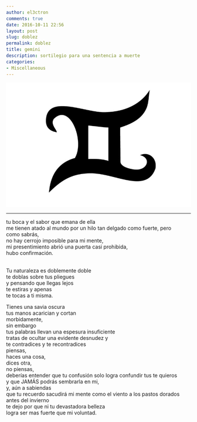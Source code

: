 ```yaml
---
author: el3ctron
comments: true
date: 2016-10-11 22:56
layout: post
slug: doblez
permalink: doblez
title: gemini
description: sortilegio para una sentencia a muerte
categories:
- Miscellaneous
---
```


[![doblez](/wp-content/uploads/por_tema/arte/geminis.jpg)](/doblez "sortilegio para una sentencia a muerte... [CLICK PARA ENTRAR AL ARTÍCULO]")

<!-- more -->
---

tu boca y el sabor que emana de ella<br>
me tienen atado al mundo por un hilo tan delgado como fuerte,
pero<br>
como sabrás,<br>
no hay cerrojo imposible para mi mente,<br>
mi presentimiento abrió una puerta casi prohibida,<br>
hubo confirmación.<br><br>

Tu naturaleza es doblemente doble<br>
te doblas sobre tus pliegues<br>
y pensando que llegas lejos<br>
te estiras y apenas<br>
te tocas a ti misma.<br>

Tienes una savia oscura<br>
tus manos acarician y cortan<br>
morbidamente,<br>
sin embargo<br>
tus palabras llevan una espesura insuficiente<br>
tratas de ocultar una evidente desnudez y<br>
te contradices y te recontradices<br>
piensas,<br>
haces una cosa,<br>
dices otra,<br>
no piensas,<br>
deberías entender que tu confusión solo logra confundir tus te quieros<br>
y que JAMÁS podrás sembrarla en mi,<br>
y, aún a sabiendas<br>
que tu recuerdo sacudirá mi mente como el viento a los pastos dorados antes del invierno<br>
te dejo por que ni tu devastadora belleza<br>
logra ser mas fuerte que mi voluntad.<br><br>
<br><br><br><br>
